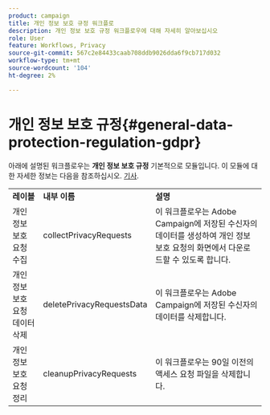 ```yaml
---
product: campaign
title: 개인 정보 보호 규정 워크플로
description: 개인 정보 보호 규정 워크플로우에 대해 자세히 알아보십시오
role: User
feature: Workflows, Privacy
source-git-commit: 567c2e84433caab708ddb9026dda6f9cb717d032
workflow-type: tm+mt
source-wordcount: '104'
ht-degree: 2%

---
```



# 개인 정보 보호 규정{#general-data-protection-regulation-gdpr}


아래에 설명된 워크플로우는 **개인 정보 보호 규정** 기본적으로 모듈입니다. 이 모듈에 대한 자세한 정보는 다음을 참조하십시오. [기사](https://helpx.adobe.com/kr/campaign/kb/acc-privacy.html).

<table> 
 <tbody> 
  <tr> 
   <td> <strong>레이블</strong><br /> </td> 
   <td> <strong>내부 이름</strong><br /> </td> 
   <td> <strong>설명</strong><br /> </td> 
  </tr> 
  <tr> 
   <td> <span class="uicontrol">개인 정보 보호 요청 수집</span> <br /> </td> 
   <td> <span class="uicontrol">collectPrivacyRequests</span> <br /> </td> 
   <td> 이 워크플로우는 Adobe Campaign에 저장된 수신자의 데이터를 생성하여 개인 정보 보호 요청의 화면에서 다운로드할 수 있도록 합니다.<br /> </td> 
  </tr> 
  <tr> 
   <td> <span class="uicontrol">개인 정보 보호 요청 데이터 삭제</span> <br /> </td> 
   <td> <span class="uicontrol">deletePrivacyRequestsData</span> <br /> </td> 
   <td> 이 워크플로우는 Adobe Campaign에 저장된 수신자의 데이터를 삭제합니다.<br /> </td> 
  </tr> 
  <tr> 
   <td> <span class="uicontrol">개인 정보 보호 요청 정리</span> <br /> </td> 
   <td> <span class="uicontrol">cleanupPrivacyRequests</span> <br /> </td> 
   <td> 이 워크플로우는 90일 이전의 액세스 요청 파일을 삭제합니다.<br /> </td> 
  </tr> 
 </tbody> 
</table>

